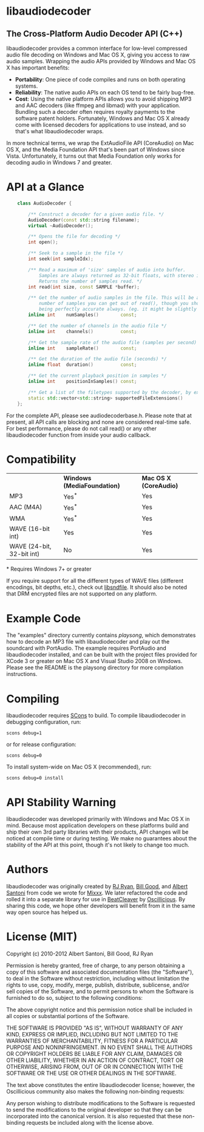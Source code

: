 libaudiodecoder
===============

The Cross-Platform Audio Decoder API (C++)
---------------

libaudiodecoder provides a common interface for low-level compressed audio file decoding on Windows and Mac OS X, giving
you access to raw audio samples. Wrapping the audio APIs provided by Windows and Mac OS X has important benefits:

*   **Portability**: One piece of code compiles and runs on both operating systems.
*   **Reliability**: The native audio APIs on each OS tend to be fairly bug-free.
*   **Cost**: Using the native platform APIs allows you to avoid shipping MP3 and AAC decoders (like ffmpeg and libmad) 
          with your application. Bundling such a decoder often requires royalty payments to the software patent holders. 
          Fortunately, Windows and Mac OS X already come with licensed decoders for applications to use instead, and
          so that's what libaudiodecoder wraps.

In more technical terms, we wrap the ExtAudioFile API (CoreAudio) on Mac OS X, and the Media Foundation API that's been part of Windows since Vista. Unfortunately, it turns out that Media Foundation only works for decoding audio in Windows 7 and greater. 


API at a Glance
===============


```c++
    class AudioDecoder {

        /** Construct a decoder for a given audio file. */
        AudioDecoder(const std::string filename);
        virtual ~AudioDecoder();

        /** Opens the file for decoding */
        int open();

        /** Seek to a sample in the file */
        int seek(int sampleIdx);

        /** Read a maximum of 'size' samples of audio into buffer. 
            Samples are always returned as 32-bit floats, with stereo interlacing.
            Returns the number of samples read. */
        int read(int size, const SAMPLE *buffer);

        /** Get the number of audio samples in the file. This will be a good estimate of the 
            number of samples you can get out of read(), though you should not rely on it
            being perfectly accurate always. (eg. it might be slightly inaccurate with VBR MP3s)*/
        inline int    numSamples()        const;

        /** Get the number of channels in the audio file */
        inline int    channels()          const;

        /** Get the sample rate of the audio file (samples per second) */
        inline int    sampleRate()        const;

        /** Get the duration of the audio file (seconds) */
        inline float  duration()          const;

        /** Get the current playback position in samples */
        inline int    positionInSamples() const;

        /** Get a list of the filetypes supported by the decoder, by extension */
        static std::vector<std::string> supportedFileExtensions()
    };
```

For the complete API, please see audiodecoderbase.h.
Please note that at present, all API calls are blocking and none are considered real-time safe. For best performance, please do not call read() or any other libaudiodecoder function from inside your audio callback.


Compatibility
=============

<table>
    <tr>
        <td></td>
        <td><b>Windows (MediaFoundation)</b></td>
        <td><b>Mac OS X (CoreAudio)</b></td>
    </tr>
    <tr>
        <td>MP3</td>
        <td>Yes<sup>*</sup></td>
        <td>Yes</td>
    </tr>
    <tr>
        <td>AAC (M4A)</td>
        <td>Yes<sup>*</sup></td>
        <td>Yes</td>
    </tr>
    <tr>
        <td>WMA</td>
        <td>Yes<sup>*</sup></td>
        <td>Yes</td>
    </tr>
    <tr>
        <td>WAVE (16-bit int)</td>
        <td>Yes</td>
        <td>Yes</td>
    </tr>
    <tr>
        <td>WAVE (24-bit, 32-bit int)</td>
        <td>No</td>
        <td>Yes</td>
    </tr>
</table>

\* Requires Windows 7+ or greater

If you require support for all the different types of WAVE files (different encodings, bit depths, etc.), check out [libsndfile](http://www.mega-nerd.com/libsndfile/). It should also be noted that DRM encrypted files are not supported on any platform.


Example Code
============

The "examples" directory currently contains *playsong*, which demonstrates how to decode an MP3 file with libaudiodecoder
and play out the soundcard with PortAudio. The example requires PortAudio and libaudiodecoder installed, and can be built
with the project files provided for XCode 3 or greater on Mac OS X and Visual Studio 2008 on Windows. Please see the
README is the playsong directory for more compilation instructions.

Compiling
=========

libaudiodecoder requires [SCons](http://www.scons.org) to build. To compile libaudiodecoder in debugging configuration, run:

    scons debug=1 

or for release configuration:

    scons debug=0
   
To install system-wide on Mac OS X (recommended), run:

    scons debug=0 install



API Stability Warning
=====================

libaudiodecoder was developed primarily with Windows and Mac OS X in mind. Because most application developers on these platforms build and ship their own 3rd party libraries with their products, API changes will be noticed at compile time or during testing. We make no guarantees about the stability of the API at this point, though it's not likely to change too much. 


Authors
=======

libaudiodecoder was originally created by [RJ Ryan](http://rustyryan.net/), [Bill Good](https://github.com/bkgood), and [Albert Santoni](http://www.santoni.ca/albert) from code we wrote for [Mixxx](http://www.mixxx.org/ "Mixxx"). We later refactored the code and rolled it into a separate library for use in [BeatCleaver](http://www.oscillicious.com/beatcleaver/ "BeatCleaver") by [Oscillicious](http://www.oscillicious.com/ "Oscillicious"). By sharing this code, we hope other developers will benefit from it in the same way open source has helped us. 


License (MIT)
=============

Copyright (c) 2010-2012 Albert Santoni, Bill Good, RJ Ryan  

Permission is hereby granted, free of charge, to any person obtaining
a copy of this software and associated documentation files
(the "Software"), to deal in the Software without restriction,
including without limitation the rights to use, copy, modify, merge,
publish, distribute, sublicense, and/or sell copies of the Software,
and to permit persons to whom the Software is furnished to do so,
subject to the following conditions:

The above copyright notice and this permission notice shall be
included in all copies or substantial portions of the Software.

THE SOFTWARE IS PROVIDED "AS IS", WITHOUT WARRANTY OF ANY KIND,
EXPRESS OR IMPLIED, INCLUDING BUT NOT LIMITED TO THE WARRANTIES OF
MERCHANTABILITY, FITNESS FOR A PARTICULAR PURPOSE AND NONINFRINGEMENT.
IN NO EVENT SHALL THE AUTHORS OR COPYRIGHT HOLDERS BE LIABLE FOR
ANY CLAIM, DAMAGES OR OTHER LIABILITY, WHETHER IN AN ACTION OF
CONTRACT, TORT OR OTHERWISE, ARISING FROM, OUT OF OR IN CONNECTION
WITH THE SOFTWARE OR THE USE OR OTHER DEALINGS IN THE SOFTWARE.



The text above constitutes the entire libaudiodecoder license; however, 
the Oscillicious community also makes the following non-binding requests:

Any person wishing to distribute modifications to the Software is
requested to send the modifications to the original developer so that
they can be incorporated into the canonical version. It is also 
requested that these non-binding requests be included along with the 
license above.


